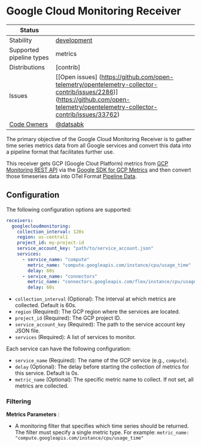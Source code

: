 # Google Cloud Monitoring Receiver

<!-- status autogenerated section -->
| Status                   |               |
| ------------------------ | ------------- |
| Stability                | [development] |
| Supported pipeline types | metrics       |
| Distributions            | [contrib]     |
| Issues                   | [[Open issues] (https://github.com/open-telemetry/opentelemetry-collector-contrib/issues/2286)] (https://github.com/open-telemetry/opentelemetry-collector-contrib/issues/33762)
| [Code Owners](https://github.com/open-telemetry/opentelemetry-collector-contrib/blob/main/CONTRIBUTING.md#becoming-a-code-owner) | [@datsabk]

[development]: https://github.com/open-telemetry/opentelemetry-collector?tab=readme-ov-file#development
[@datsabk]: https://github.com/datsabk
<!-- end autogenerated section -->

The primary objective of the Google Cloud Monitoring Receiver is to gather time series metrics data from all Google services and convert this data into a pipeline format that facilitates further use.

This receiver gets GCP (Google Clout Platform) metrics from [GCP Monitoring REST API] via the [Google SDK for GCP Metrics] and then convert those timeseries data into OTel Format [Pipeline Data].

[GCP Monitoring REST API]: https://cloud.google.com/monitoring/api/ref_v3/rest/v3/projects.timeSeries/list
[Google SDK for GCP Metrics]: https://pkg.go.dev/cloud.google.com/go/monitoring/apiv3
[Pipeline Data]: https://pkg.go.dev/go.opentelemetry.io/collector/pdata

## Configuration
The following configuration options are supported:

```yaml
receivers:
  googlecloudmonitoring:
    collection_interval: 120s
    region: us-central1
    project_id: my-project-id
    service_account_key: "path/to/service_account.json"
    services:
      - service_name: "compute"
        metric_name: "compute.googleapis.com/instance/cpu/usage_time"
        delay: 60s
      - service_name: "connectors"
        metric_name: "connectors.googleapis.com/flex/instance/cpu/usage_time"
        delay: 60s
```

- `collection_interval` (Optional): The interval at which metrics are collected. Default is 60s.
- `region` (Required): The GCP region where the services are located.
- `project_id` (Required): The GCP project ID.
- `service_account_key` (Required): The path to the service account key JSON file.
- `services` (Required): A list of services to monitor.

Each service can have the following configuration:

- `service_name` (Required): The name of the GCP service (e.g., `compute`).
- `delay` (Optional): The delay before starting the collection of metrics for this service. Default is 0s.
- `metric_name` (Optional): The specific metric name to collect. If not set, all metrics are collected.

### Filtering

**Metrics Parameters** :

- A monitoring filter that specifies which time series should be returned. The filter must specify a single metric type. For example: `metric_name: "compute.googleapis.com/instance/cpu/usage_time"`

